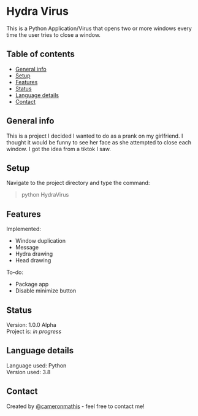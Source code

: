 # Hydra Virus
This is a Python Application/Virus that opens two or more windows every time the user tries to close a window.

## Table of contents
* [General info](#general-info)
* [Setup](#setup)
* [Features](#features)
* [Status](#status)
* [Language details](#Language-details)
* [Contact](#contact)

## General info
This is a project I decided I wanted to do as a prank on my girlfriend. I thought it would be funny to see her face as she attempted to close each window. I got the idea from a tiktok I saw.

## Setup
Navigate to the project directory and type the command:
> python HydraVirus

## Features
Implemented:
* Window duplication
* Message
* Hydra drawing
* Head drawing

To-do:
* Package app
* Disable minimize button

## Status
Version: 1.0.0 Alpha <br/>
Project is: _in progress_

## Language details
Language used: Python </br>
Version used: 3.8

## Contact
Created by [@cameronmathis](https://github.com/cameronmathis/) - feel free to contact me!